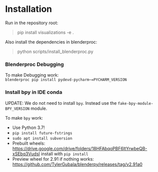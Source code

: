 # Installation

Run in the repository root:
> pip install visualizations -e .

Also install the dependencies in blenderproc:
> python scripts/install_blenderproc.py




### Blenderproc Debugging
To make Debugging work:  
`blenderproc pip install pydevd-pycharm~=PYCHARM_VERSION`

### Install bpy in IDE conda  

UPDATE: We do not need to install `bpy`.
Instead use the `fake-bpy-module-BPY_VERSION` module.

To make `bpy` work:  
 - Use Python 3.7!  
 - `pip install future-fstrings`  
 - `sudo apt install subversion`
 - Prebuilt wheels: https://drive.google.com/drive/folders/18HFAbqoPBF6ItYrwbeQB-xSEbq3VudsI install with `pip install`
 - Preview wheel for 2.91 if nothing works: https://github.com/TylerGubala/blenderpy/releases/tag/v2.91a0
